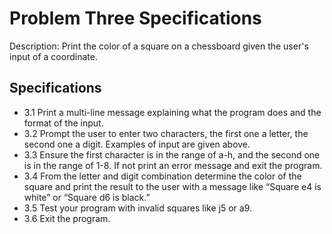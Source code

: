 # Problem Three Specifications

Description: Print the color of a square on a chessboard given the user's input of a coordinate.

## Specifications

- 3.1 Print a multi-line message explaining what the program does and the format of the input.
- 3.2 Prompt the user to enter two characters, the first one a letter, the second one a digit. Examples of input are given above.
- 3.3 Ensure the first character is in the range of a-h, and the second one is in the range of 1-8. If not print an error message and exit the program.
- 3.4 From the letter and digit combination determine the color of the square and print the result to the user with a message like “Square e4 is white” or “Square d6 is black.”
- 3.5 Test your program with invalid squares like j5 or a9.
- 3.6 Exit the program.
